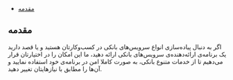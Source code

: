 - [مقدمه](#%D9%85%D9%82%D8%AF%D9%85%D9%87)

## مقدمه

اگر به دنبال پیاده‌سازی انواع سرویس‌های بانکی در کسب‌و‌کارتان هستید و یا قصد دارید یک برنامه‌ی ارائه‌دهنده‌ی سرویس‌های بانکی ارائه دهید، ما این امکان را در اختیارتان قرار می‌دهیم تا از خدمات متنوع بانکی، به صورت کاملا امن در برنامه‌ی خود استفاده نمایید و آن‌ها را مطابق با نیازهایتان تغییر دهید. 

<div class="box-end">
</div>

